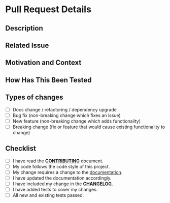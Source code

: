 # Pull Request Details

<!--- Provide a general summary of your changes in the Title above -->

## Description

<!--- Describe your changes in detail -->

## Related Issue

<!--- This project only accepts pull requests related to open issues -->
<!--- If suggesting a new feature or change, please discuss it in an issue first -->
<!--- If fixing a bug, there should be an issue describing it with steps to reproduce -->
<!--- Please link to the issue here: -->

## Motivation and Context

<!--- Why is this change required? What problem does it solve? -->

## How Has This Been Tested

<!--- Please describe in detail how you tested your changes. -->
<!--- Include details of your testing environment, and the tests you ran to -->
<!--- see how your change affects other areas of the code, etc. -->

## Types of changes

<!--- What types of changes does your code introduce? Put an `x` in all the boxes that apply: -->

- [ ] Docs change / refactoring / dependency upgrade
- [ ] Bug fix (non-breaking change which fixes an issue)
- [ ] New feature (non-breaking change which adds functionality)
- [ ] Breaking change (fix or feature that would cause existing functionality to change)

## Checklist

<!--- Go over all the following points, and put an `x` in all the boxes that apply. -->
<!--- If you're unsure about any of these, don't hesitate to ask. We're here to help! -->

- [ ] I have read the [**CONTRIBUTING**](https://github.com/JetBrains/gradle-intellij-plugin/blob/master/CONTRIBUTING.md) document.
- [ ] My code follows the code style of this project.
- [ ] My change requires a change to the [documentation](https://plugins.jetbrains.com/docs/intellij/tools-intellij-platform-gradle-plugin.html).
- [ ] I have updated the documentation accordingly.
- [ ] I have included my change in the [**CHANGELOG**](https://github.com/JetBrains/gradle-intellij-plugin/blob/master/CHANGELOG.md).
- [ ] I have added tests to cover my changes.
- [ ] All new and existing tests passed.
